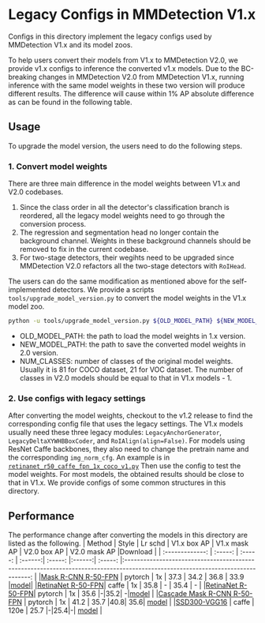 # Legacy Configs in MMDetection V1.x

Configs in this directory implement the legacy configs used by MMDetection V1.x and its model zoos.

To help users convert their models from V1.x to MMDetection V2.0, we provide v1.x configs to inference the converted v1.x models.
Due to the BC-breaking changes in MMDetection V2.0 from MMDetection V1.x, running inference with the same model weights in these two version will produce different results. The difference will cause within 1% AP absolute difference as can be found in the following table.

## Usage

To upgrade the model version, the users need to do the following steps.

### 1. Convert model weights
There are three main difference in the model weights between V1.x and V2.0 codebases.

1. Since the class order in all the detector's classification branch is reordered, all the legacy model weights need to go through the conversion process.
2. The regression and segmentation head no longer contain the background channel. Weights in these background channels should be removed to fix in the current codebase.
3. For two-stage detectors, their wegihts need to be upgraded since MMDetection V2.0 refactors all the two-stage detectors with `RoIHead`.

The users can do the same modification as mentioned above for the self-implemented
detectors. We provide a scripts `tools/upgrade_model_version.py` to convert the model weights in the V1.x model zoo.

```bash
python -u tools/upgrade_model_version.py ${OLD_MODEL_PATH} ${NEW_MODEL_PATH} --num-classes ${NUM_CLASSES}

```
- OLD_MODEL_PATH: the path to load the model weights in 1.x version.
- NEW_MODEL_PATH: the path to save the converted model weights in 2.0 version.
- NUM_CLASSES: number of classes of the original model weights. Usually it is 81 for COCO dataset, 21 for VOC dataset.
The number of classes in V2.0 models should be equal to that in V1.x models - 1.

### 2. Use configs with legacy settings

After converting the model weights, checkout to the v1.2 release to find the corresponding config file that uses the legacy settings.
The V1.x models usually need these three legacy modules: `LegacyAnchorGenerator`, `LegacyDeltaXYWHBBoxCoder`, and `RoIAlign(align=False)`.
For models using ResNet Caffe backbones, they also need to change the pretrain name and the corresponding `img_norm_cfg`.
An example is in [`retinanet_r50_caffe_fpn_1x_coco_v1.py`](retinanet_r50_caffe_fpn_1x_coco_v1.py)
Then use the config to test the model weights. For most models, the obtained results should be close to that in V1.x.
We provide configs of some common structures in this directory.

## Performance

The performance change after converting the models in this directory are listed as the following.
|    Method    |  Style  | Lr schd | V1.x box AP | V1.x mask AP | V2.0 box AP | V2.0 mask AP |Download |
| :-------------: | :-----: | :-----: | :------:| :-----: |:------:| :-----: |:------------------------------------------------------------------------------------------------------------------------------: |
|[Mask R-CNN R-50-FPN](./mask_rcnn_r50_fpn_1x_coco_v1.py)     | pytorch |   1x    |  37.3  |  34.2   | 36.8 | 33.9 |[model](https://s3.ap-northeast-2.amazonaws.com/open-mmlab/mmdetection/models/mask_rcnn_r50_fpn_1x_20181010-069fa190.pth)|
|[RetinaNet R-50-FPN](./retinanet_r50_caffe_fpn_1x_coco_v1.py)|  caffe  |   1x    |  35.8  | - | 35.4 | - |
|[RetinaNet R-50-FPN](./retinanet_r50_fpn_1x_coco_v1.py)| pytorch |   1x |  35.6 |-|35.2|   -|[model](https://s3.ap-northeast-2.amazonaws.com/open-mmlab/mmdetection/models/retinanet_r50_fpn_1x_20181125-7b0c2548.pth)     |
|[Cascade Mask R-CNN R-50-FPN](./cascade_mask_rcnn_r50_fpn_1x_coco_v1.py)     | pytorch |   1x    |  41.2  |  35.7   |40.8| 35.6|     [model](https://s3.ap-northeast-2.amazonaws.com/open-mmlab/mmdetection/models/cascade_mask_rcnn_r50_fpn_1x_20181123-88b170c9.pth)     |
|[SSD300-VGG16](./ssd300_coco_v1.py)  | caffe |  120e   | 25.7  |-|25.4|-| [model](https://s3.ap-northeast-2.amazonaws.com/open-mmlab/mmdetection/models/ssd300_coco_vgg16_caffe_120e_20181221-84d7110b.pth) |
